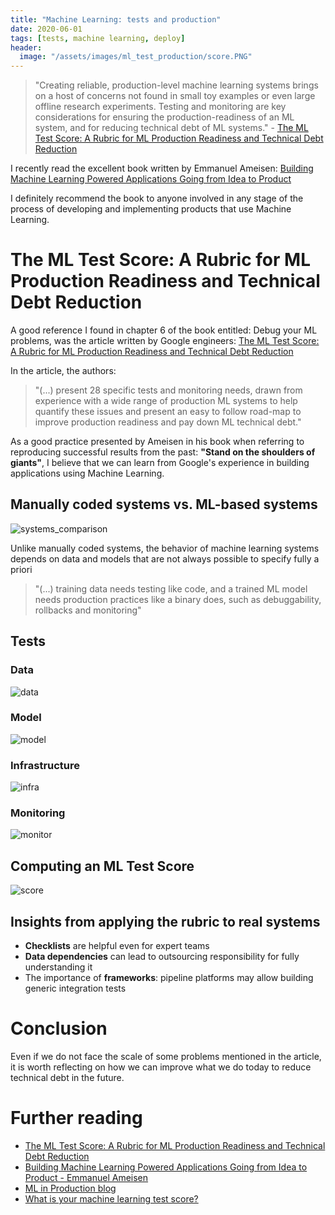 ```yaml
---
title: "Machine Learning: tests and production"
date: 2020-06-01
tags: [tests, machine learning, deploy]
header:
  image: "/assets/images/ml_test_production/score.PNG"
---
```


> "Creating reliable, production-level machine learning systems brings on a host of concerns not found in small toy examples or even large offline research experiments. Testing and monitoring are key considerations for ensuring the production-readiness of an ML system, and for reducing technical debt of ML systems." - [The ML Test Score: A Rubric for ML Production Readiness and Technical Debt Reduction](https://research.google/pubs/pub46555/)

I recently read the excellent book written by Emmanuel Ameisen: [Building Machine Learning Powered Applications Going from Idea to Product](http://shop.oreilly.com/product/0636920215912.do)

I definitely recommend the book to anyone involved in any stage of the process of developing and implementing products that use Machine Learning.

# The ML Test Score: A Rubric for ML Production Readiness and Technical Debt Reduction
A good reference I found in chapter 6 of the book entitled: Debug your ML problems, was the article written by Google engineers: [The ML Test Score: A Rubric for ML Production Readiness and Technical Debt Reduction](https://research.google/pubs/pub46555/)

In the article, the authors:
> "(...) present 28 specific tests and monitoring needs, drawn from experience with a wide range of production ML systems to help quantify these issues and present an easy to follow road-map to improve production readiness and pay down ML technical debt."

As a good practice presented by Ameisen in his book when referring to reproducing successful results from the past: **"Stand on the shoulders of giants"**, I believe that we can learn from Google's experience in building applications using Machine Learning.

## Manually coded systems vs. ML-based systems
<img src="{{ site.url }}{{ site.baseurl }}/assets/images/ml_test_production/systems_comparison.PNG" alt="systems_comparison">

Unlike manually coded systems, the behavior of machine learning systems depends on data and models that are not always possible to specify fully a priori

> "(...) training data needs testing like code, and a trained ML model needs production practices like a binary does, such as debuggability, rollbacks and monitoring"

## Tests
### Data
<img src="{{ site.url }}{{ site.baseurl }}/assets/images/ml_test_production/data.PNG" alt="data">

### Model
<img src="{{ site.url }}{{ site.baseurl }}/assets/images/ml_test_production/model.PNG" alt="model">

### Infrastructure
<img src="{{ site.url }}{{ site.baseurl }}/assets/images/ml_test_production/infra.PNG" alt="infra">

### Monitoring
<img src="{{ site.url }}{{ site.baseurl }}/assets/images/ml_test_production/monitor.PNG" alt="monitor">

## Computing an ML Test Score
<img src="{{ site.url }}{{ site.baseurl }}/assets/images/ml_test_production/score.PNG" alt="score">

## Insights from applying the rubric to real systems
- **Checklists** are helpful even for expert teams
- **Data dependencies** can lead to outsourcing responsibility for fully understanding it
- The importance of **frameworks**: pipeline platforms may allow building generic integration tests

# Conclusion
Even if we do not face the scale of some problems mentioned in the article, it is worth reflecting on how we can improve what we do today to reduce technical debt in the future.


# Further reading
- [The ML Test Score: A Rubric for ML Production Readiness and Technical Debt Reduction](https://research.google/pubs/pub46555/)
- [Building Machine Learning Powered Applications Going from Idea to Product - Emmanuel Ameisen](http://shop.oreilly.com/product/0636920215912.do)
- [ML in Production blog](https://mlinproduction.com/)
- [What is your machine learning test score?](https://speakerdeck.com/trallard/what-is-your-ml-test-score)

